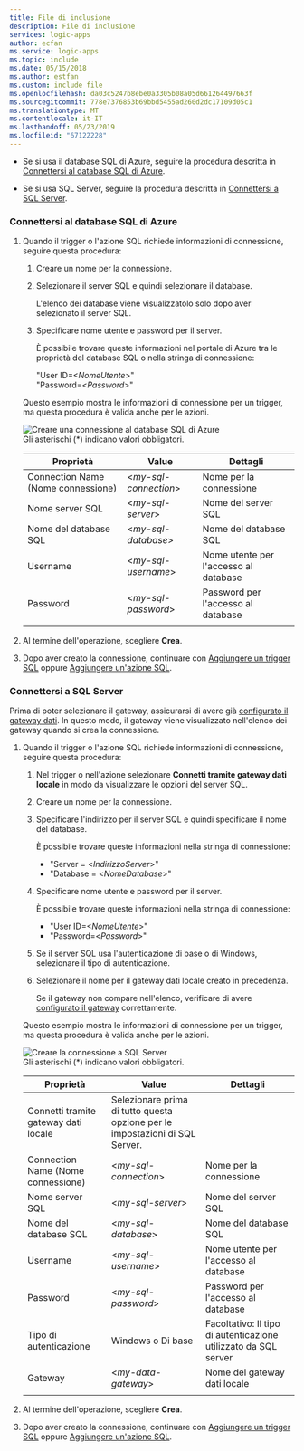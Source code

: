 ```yaml
---
title: File di inclusione
description: File di inclusione
services: logic-apps
author: ecfan
ms.service: logic-apps
ms.topic: include
ms.date: 05/15/2018
ms.author: estfan
ms.custom: include file
ms.openlocfilehash: da03c5247b8ebe0a3305b08a05d661264497663f
ms.sourcegitcommit: 778e7376853b69bbd5455ad260d2dc17109d05c1
ms.translationtype: MT
ms.contentlocale: it-IT
ms.lasthandoff: 05/23/2019
ms.locfileid: "67122228"
---
```

* Se si usa il database SQL di Azure, seguire la procedura descritta in [Connettersi al database SQL di Azure](#connect-azure-sql-db). 

* Se si usa SQL Server, seguire la procedura descritta in [Connettersi a SQL Server](#connect-sql-server).

<a name="connect-azure-sql-db"></a>

### <a name="connect-to-azure-sql-database"></a>Connettersi al database SQL di Azure

1. Quando il trigger o l'azione SQL richiede informazioni di connessione, seguire questa procedura:

   1. Creare un nome per la connessione.

   2. Selezionare il server SQL e quindi selezionare il database. 

      L'elenco dei database viene visualizzatolo solo dopo aver selezionato il server SQL.
 
   3. Specificare nome utente e password per il server.

      È possibile trovare queste informazioni nel portale di Azure tra le proprietà del database SQL o nella stringa di connessione: 
      
      "User ID=<*NomeUtente*>"
      <br>
      "Password=<*Password*>"

   Questo esempio mostra le informazioni di connessione per un trigger, ma questa procedura è valida anche per le azioni.

   ![Creare una connessione al database SQL di Azure](./media/connectors-create-api-sqlazure/azure-sql-database-create-connection.png)
   <br>
   Gli asterischi (*) indicano valori obbligatori.

   | Proprietà | Value | Dettagli | 
   |----------|-------|---------| 
   | Connection Name (Nome connessione) | <*my-sql-connection*> | Nome per la connessione | 
   | Nome server SQL | <*my-sql-server*> | Nome del server SQL |
   | Nome del database SQL | <*my-sql-database*>  | Nome del database SQL | 
   | Username | <*my-sql-username*> | Nome utente per l'accesso al database |
   | Password | <*my-sql-password*> | Password per l'accesso al database | 
   |||| 

2. Al termine dell'operazione, scegliere **Crea**.

3. Dopo aver creato la connessione, continuare con [Aggiungere un trigger SQL](#add-sql-trigger) oppure [Aggiungere un'azione SQL](#add-sql-action).

<a name="connect-sql-server"></a>

### <a name="connect-to-sql-server"></a>Connettersi a SQL Server

Prima di poter selezionare il gateway, assicurarsi di avere già [configurato il gateway dati](https://docs.microsoft.com/azure/logic-apps/logic-apps-gateway-connection). In questo modo, il gateway viene visualizzato nell'elenco dei gateway quando si crea la connessione.

1. Quando il trigger o l'azione SQL richiede informazioni di connessione, seguire questa procedura:

   1. Nel trigger o nell'azione selezionare **Connetti tramite gateway dati locale** in modo da visualizzare le opzioni del server SQL.

   2. Creare un nome per la connessione.

   3. Specificare l'indirizzo per il server SQL e quindi specificare il nome del database.
   
      È possibile trovare queste informazioni nella stringa di connessione: 
      
      * "Server = <*IndirizzoServer*>"
      * "Database = <*NomeDatabase*>"

   4. Specificare nome utente e password per il server.

      È possibile trovare queste informazioni nella stringa di connessione: 
      
      * "User ID=<*NomeUtente*>"
      * "Password=<*Password*>"

   5. Se il server SQL usa l'autenticazione di base o di Windows, selezionare il tipo di autenticazione.

   6. Selezionare il nome per il gateway dati locale creato in precedenza.
   
      Se il gateway non compare nell'elenco, verificare di avere [configurato il gateway](https://docs.microsoft.com/azure/logic-apps/logic-apps-gateway-connection) correttamente.

   Questo esempio mostra le informazioni di connessione per un trigger, ma questa procedura è valida anche per le azioni.

   ![Creare la connessione a SQL Server](./media/connectors-create-api-sqlazure/sql-server-create-connection.png)
   <br>
   Gli asterischi (*) indicano valori obbligatori.

   | Proprietà | Value | Dettagli | 
   |----------|-------|---------| 
   | Connetti tramite gateway dati locale | Selezionare prima di tutto questa opzione per le impostazioni di SQL Server. | | 
   | Connection Name (Nome connessione) | <*my-sql-connection*> | Nome per la connessione | 
   | Nome server SQL | <*my-sql-server*> | Nome del server SQL |
   | Nome del database SQL | <*my-sql-database*>  | Nome del database SQL |
   | Username | <*my-sql-username*> | Nome utente per l'accesso al database |
   | Password | <*my-sql-password*> | Password per l'accesso al database | 
   | Tipo di autenticazione | Windows o Di base | Facoltativo: Il tipo di autenticazione utilizzato da SQL server | 
   | Gateway | <*my-data-gateway*> | Nome del gateway dati locale | 
   |||| 

2. Al termine dell'operazione, scegliere **Crea**. 

3. Dopo aver creato la connessione, continuare con [Aggiungere un trigger SQL](#add-sql-trigger) oppure [Aggiungere un'azione SQL](#add-sql-action).
